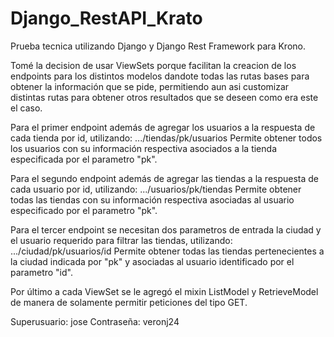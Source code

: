 # Django_RestAPI_Krato
Prueba tecnica utilizando Django y Django Rest Framework para Krono.

Tomé la decision de usar ViewSets porque facilitan la creacion de los endpoints para los distintos modelos dandote todas las rutas bases para obtener la información que se pide, permitiendo aun asi customizar distintas rutas para obtener otros resultados que se deseen como era este el caso.

Para el primer endpoint además de agregar los usuarios a la respuesta de cada tienda por id, utilizando:
  .../tiendas/pk/usuarios
Permite obtener todos los usuarios con su información respectiva asociados a la tienda especificada por el parametro "pk".

Para el segundo endpoint además de agregar las tiendas a la respuesta de cada usuario por id, utilizando:
  .../usuarios/pk/tiendas
Permite obtener todas las tiendas con su información respectiva asociadas al usuario especificado por el parametro "pk".

Para el tercer endpoint se necesitan dos parametros de entrada la ciudad y el usuario requerido para filtrar las tiendas, utilizando:
  .../ciudad/pk/usuarios/id
Permite obtener todas las tiendas pertenecientes a la ciudad indicada por "pk" y asociadas al usuario identificado por el parametro "id".

Por último a cada ViewSet se le agregó el mixin ListModel y RetrieveModel de manera de solamente permitir peticiones del tipo GET.

Superusuario: 
jose
Contraseña:
veronj24
